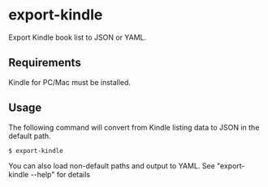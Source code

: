 # export-kindle

Export Kindle book list to JSON or YAML.

## Requirements

Kindle for PC/Mac must be installed.

## Usage

The following command will convert from Kindle listing data to JSON in the default path.

```bash
$ export-kindle
```

You can also load non-default paths and output to YAML. See "export-kindle --help" for details
